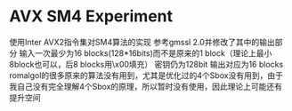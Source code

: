 # AVX SM4 Experiment
使用Inter AVX2指令集对SM4算法的实现
参考gmssl 2.0并修改了其中的输出部分
输入一次最少为16 blocks(128\*16bits)而不是原来的1 block（理论上最小8block也可以，后8 blocks用\x00填充）
密钥仍为128bit
输出对应为16 blocks
romalgol的很多原来的算法没有用到，尤其是优化过的4个Sbox没有用到，由于我自己没有完全理解4个Sbox的原理，所以暂时没有使用，因此理论上可能还有提升空间